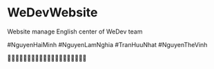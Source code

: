 # WeDevWebsite
Website manage English center of WeDev team 

#NguyenHaiMinh
#NguyenLamNghia
#TranHuuNhat
#NguyenTheVinh 

🐸🐸🐸🐸🐸🐸🐸🐸🐸🐸🐸🐸🐸🐸🐸🐸🐸🐸🐸🐸




